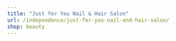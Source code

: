 ```yaml
---
title: "Just for You Nail & Hair Salon"
url: /independence/just-for-you-nail-and-hair-salon/
shop: beauty
---
```

